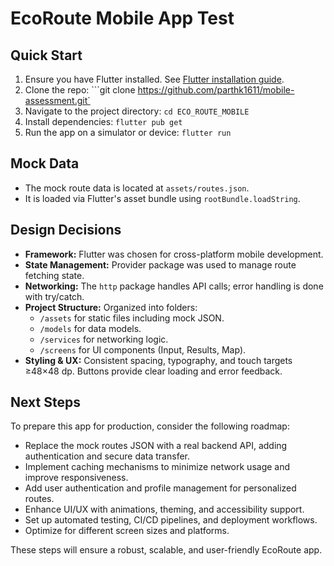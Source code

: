 # EcoRoute Mobile App Test

## Quick Start

1. Ensure you have Flutter installed. See [Flutter installation guide](https://docs.flutter.dev/get-started/install).
2. Clone the repo: ```git clone https://github.com/parthk1611/mobile-assessment.git`
3. Navigate to the project directory: `cd ECO_ROUTE_MOBILE`
4. Install dependencies: `flutter pub get`
5. Run the app on a simulator or device: `flutter run`

## Mock Data

- The mock route data is located at `assets/routes.json`.
- It is loaded via Flutter's asset bundle using `rootBundle.loadString`.

## Design Decisions

- **Framework:** Flutter was chosen for cross-platform mobile development.
- **State Management:** Provider package was used to manage route fetching state.
- **Networking:** The `http` package handles API calls; error handling is done with try/catch.
- **Project Structure:** Organized into folders:
  - `/assets` for static files including mock JSON.
  - `/models` for data models.
  - `/services` for networking logic.
  - `/screens` for UI components (Input, Results, Map).
- **Styling & UX:** Consistent spacing, typography, and touch targets ≥48×48 dp. Buttons provide clear loading and error feedback.

## Next Steps

To prepare this app for production, consider the following roadmap:

- Replace the mock routes JSON with a real backend API, adding authentication and secure data transfer.
- Implement caching mechanisms to minimize network usage and improve responsiveness.
- Add user authentication and profile management for personalized routes.
- Enhance UI/UX with animations, theming, and accessibility support.
- Set up automated testing, CI/CD pipelines, and deployment workflows.
- Optimize for different screen sizes and platforms.

These steps will ensure a robust, scalable, and user-friendly EcoRoute app.
